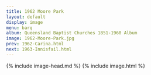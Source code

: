 ```yaml
---
title: 1962 Moore Park
layout: default
display: image
menu: barq
album: Queensland Baptist Churches 1851-1960 Album
image: 1962-Moore-Park.jpg
prev: 1962-Carina.html
next: 1963-Innisfail.html
---
```

{% include image-head.md %}
{% include image.html %}